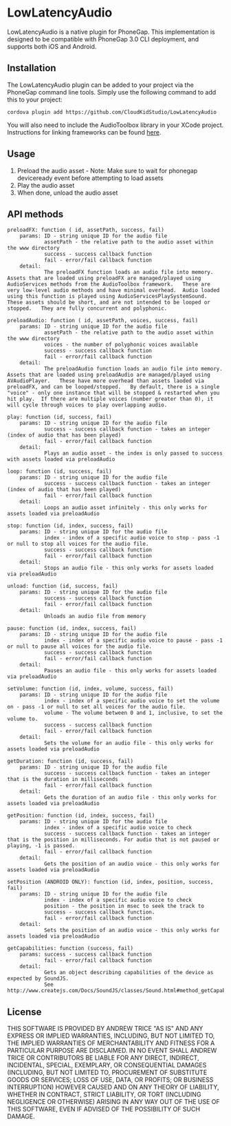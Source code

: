 LowLatencyAudio
=================

LowLatencyAudio is a native plugin for PhoneGap.  This implementation is designed to be compatible with PhoneGap 3.0 CLI deployment, and supports both iOS and Android.

## Installation

The LowLatencyAudio plugin can be added to your project via the PhoneGap command line tools.  Simply use the following command to add this to your project:

`cordova plugin add https://github.com/CloudKidStudio/LowLatencyAudio`

You will also need to include the AudioToolbox library in your XCode project. Instructions for linking frameworks can be found [here](https://developer.apple.com/library/ios/recipes/xcode_help-project_editor/Articles/AddingaLibrarytoaTarget.html#//apple_ref/doc/uid/TP40010155-CH17-SW1).

## Usage

1. Preload the audio asset - Note: Make sure to wait for phonegap deviceready event before attempting to load assets
2. Play the audio asset
3. When done, unload the audio asset

## API methods
	preloadFX: function ( id, assetPath, success, fail)
		params: ID - string unique ID for the audio file
				assetPath - the relative path to the audio asset within the www directory
				success - success callback function
				fail - error/fail callback function
		detail:	
				The preloadFX function loads an audio file into memory.  Assets that are loaded using preloadFX are managed/played using AudioServices methods from the AudioToolbox framework.   These are very low-level audio methods and have minimal overhead.  Audio loaded using this function is played using AudioServicesPlaySystemSound.   These assets should be short, and are not intended to be looped or stopped.   They are fully concurrent and polyphonic.
			
	preloadAudio: function ( id, assetPath, voices, success, fail) 
		params: ID - string unique ID for the audio file
				assetPath - the relative path to the audio asset within the www directory
				voices - the number of polyphonic voices available
				success - success callback function
				fail - error/fail callback function
		detail:	
				The preloadAudio function loads an audio file into memory.  Assets that are loaded using preloadAudio are managed/played using AVAudioPlayer.   These have more overhead than assets laoded via preloadFX, and can be looped/stopped.   By default, there is a single "voice" - only one instance that will be stopped & restarted when you hit play.  If there are multiple voices (number greater than 0), it will cycle through voices to play overlapping audio.
		
	play: function (id, success, fail) 	
		params: ID - string unique ID for the audio file
				success - success callback function - takes an integer (index of audio that has been played)
				fail - error/fail callback function
		detail:	
				Plays an audio asset - the index is only passed to success with assets loaded via preloadAudio
		
	loop: function (id, success, fail) 	
		params: ID - string unique ID for the audio file
				success - success callback function - takes an integer (index of audio that has been played)
				fail - error/fail callback function
		detail:	
				Loops an audio asset infinitely - this only works for assets loaded via preloadAudio
		
	stop: function (id, index, success, fail) 	
		params: ID - string unique ID for the audio file
				index - index of a specific audio voice to stop - pass -1 or null to stop all voices for the audio file.
				success - success callback function
				fail - error/fail callback function
		detail:	
				Stops an audio file - this only works for assets loaded via preloadAudio
		
	unload: function (id, success, fail) 	
		params: ID - string unique ID for the audio file
				success - success callback function
				fail - error/fail callback function
		detail:	
				Unloads an audio file from memory

	pause: function (id, index, success, fail) 	
		params: ID - string unique ID for the audio file
				index - index of a specific audio voice to pause - pass -1 or null to pause all voices for the audio file.
				success - success callback function
				fail - error/fail callback function
		detail:	
				Pauses an audio file - this only works for assets loaded via preloadAudio

	setVolume: function (id, index, volume, success, fail) 	
		params: ID - string unique ID for the audio file
				index - index of a specific audio voice to set the volume on - pass -1 or null to set all voices for the audio file.
				volume - The volume between 0 and 1, inclusive, to set the volume to.
				success - success callback function
				fail - error/fail callback function
		detail:	
				Sets the volume for an audio file - this only works for assets loaded via preloadAudio

	getDuration: function (id, success, fail) 	
		params: ID - string unique ID for the audio file
				success - success callback function - takes an integer that is the duration in milliseconds
				fail - error/fail callback function
		detail:	
				Gets the duration of an audio file - this only works for assets loaded via preloadAudio

	getPosition: function (id, index, success, fail) 	
		params: ID - string unique ID for the audio file
				index - index of a specific audio voice to check
				success - success callback function - takes an integer that is the position in milliseconds. For audio that is not paused or playing, -1 is passed.
				fail - error/fail callback function
		detail:	
				Gets the position of an audio voice - this only works for assets loaded via preloadAudio

	setPosition (ANDROID ONLY): function (id, index, position, success, fail)
		params: ID - string unique ID for the audio file
				index - index of a specific audio voice to check
				position - the position in msec to seek the track to
				success - success callback function.
				fail - error/fail callback function
		detail:	
				Sets the position of an audio voice - this only works for assets loaded via preloadAudio

	getCapabilities: function (success, fail)
		params: success - success callback function
				fail - error/fail callback function
		detail:
				Gets an object describing capabilities of the device as expected by SoundJS.
				See http://www.createjs.com/Docs/SoundJS/classes/Sound.html#method_getCapabilities


## License
THIS SOFTWARE IS PROVIDED BY ANDREW TRICE "AS IS" AND ANY EXPRESS OR
IMPLIED WARRANTIES, INCLUDING, BUT NOT LIMITED TO, THE IMPLIED WARRANTIES OF
MERCHANTABILITY AND FITNESS FOR A PARTICULAR PURPOSE ARE DISCLAIMED. IN NO
EVENT SHALL ANDREW TRICE OR CONTRIBUTORS BE LIABLE FOR ANY DIRECT,
INDIRECT, INCIDENTAL, SPECIAL, EXEMPLARY, OR CONSEQUENTIAL DAMAGES (INCLUDING,
BUT NOT LIMITED TO, PROCUREMENT OF SUBSTITUTE GOODS OR SERVICES; LOSS OF USE,
DATA, OR PROFITS; OR BUSINESS INTERRUPTION) HOWEVER CAUSED AND ON ANY THEORY OF
LIABILITY, WHETHER IN CONTRACT, STRICT LIABILITY, OR TORT (INCLUDING NEGLIGENCE
OR OTHERWISE) ARISING IN ANY WAY OUT OF THE USE OF THIS SOFTWARE, EVEN IF
ADVISED OF THE POSSIBILITY OF SUCH DAMAGE.

